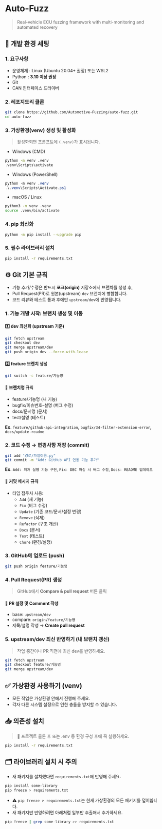 # Auto-Fuzz
> Real-vehicle ECU fuzzing framework with multi-monitoring and automated recovery

## 🚀 개발 환경 세팅
### 1. 요구사항
* 운영체제 : Linux (Ubuntu 20.04+ 권장) 또는 WSL2
* Python : **3.10 이상 권장**
* Git
* CAN 인터페이스 드라이버

### 2. 레포지토리 클론
```bash
git clone https://github.com/Automotive-Fuzzing/auto-fuzz.git
cd auto-fuzz
```

### 3. 가상환경(venv) 생성 및 활성화
> 활성화되면 프롬프트에 `(.venv)`가 표시됩니다.
* Windows (CMD)
```bash
python -m venv .venv
.venv\Scripts\activate
```

* Windows (PowerShell)
```powershell
python -m venv .venv
.\.venv\Scripts\Activate.ps1
```

* macOS / Linux
```bash
python3 -m venv .venv
source .venv/bin/activate
```

### 4. pip 최신화
```bash
python -m pip install --upgrade pip
```

### 5. 필수 라이브러리 설치
```bash
pip install -r requirements.txt
```

## ⚙️ Git 기본 규칙
* 기능 추가/수정은 반드시 **포크(origin)** 저장소에서 브랜치를 생성 후,
* Pull Request(PR)로 원본(upstream) `dev` 브랜치에 병합합니다.
* 코드 리뷰와 테스트 통과 후에만 `upstream/dev`에 반영됩니다.

### 1. 기능 개발 시작: 브랜치 생성 및 이동
#### 1️⃣ dev 최신화 (upstream 기준)
```bash
git fetch upstream
git checkout dev
git merge upstream/dev 
git push origin dev --force-with-lease
```
#### 2️⃣ feature 브랜치 생성
```bash
git switch -c feature/기능명
```
#### 🌿 브랜치명 규칙
* feature/기능명 (새 기능)
* bugfix/이슈번호-설명 (버그 수정)
* docs/문서명 (문서)
* test/설명 (테스트)

**Ex.** `feature/github-api-integration`, `bugfix/34-filter-extension-error`, `docs/update-readme`

### 2. 코드 수정 → 변경사항 저장 (commit)
```bash
git add "경로/파일이름.py"
git commit -m "Add: GitHub API 연동 기능 추가"
```
**Ex.** `Add: 퍼저 실행 기능 구현`, `Fix: DBC 파싱 시 버그 수정`, `Docs: README 업데이트`

#### 📝 커밋 메시지 규칙
* 타입 접두사 사용:
  * `Add` (새 기능)
  * `Fix` (버그 수정)
  * `Update` (기존 코드/문서/설정 변경)
  * `Remove` (삭제)
  * `Refactor` (구조 개선)
  * `Docs` (문서)
  * `Test` (테스트)
  * `Chore` (환경/설정)

### 3. GitHub에 업로드 (push)
```bash
git push origin feature/기능명
```

### 4. Pull Request(PR) 생성
> GitHub에서 **Compare & pull request** 버튼 클릭

#### 📌 PR 설정 및 Comment 작성
* base: `upstream/dev`
* compare: `origin/feature/기능명`
* 제목/설명 작성 → **Create pull request**

### 5. upstream/dev 최신 반영하기 (내 브랜치 갱신)
> 작업 중간이나 PR 직전에 최신 dev를 반영하세요.

```bash
git fetch upstream
git checkout feature/기능명
git merge upstream/dev
```

## ✅ 가상환경 사용하기 (venv)
* 모든 작업은 가상환경 안에서 진행해 주세요.
* 각자 다른 시스템 설정으로 인한 충돌을 방지할 수 있습니다.

## 📥 의존성 설치
> 🔁 프로젝트 클론 후 또는 .env 등 환경 구성 후에 꼭 실행하세요.
```bash
pip install -r requirements.txt
```

## 🗂️ 라이브러리 설치 시 주의
* 새 패키지를 설치했다면 `requirements.txt`에 반영해 주세요.
```bash
pip install some-library
pip freeze > requirements.txt
```

* ⚠️ `pip freeze > requirements.txt`는 현재 가상환경의 모든 패키지를 덮어씁니다. 
* 새 패키지만 반영하려면 아래처럼 일부만 추출해서 추가하세요.
```bash
pip freeze | grep some-library >> requirements.txt
```
